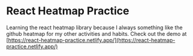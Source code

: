 # React Heatmap Practice

Learning the react heatmap library because I always something like the github heatmap for my other activities and habits.
Check out the demo at [https://react-heatmap-practice.netlify.app/](https://react-heatmap-practice.netlify.app/)